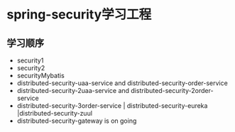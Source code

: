 # spring-security学习工程

## 学习顺序
* security1
* security2
* securityMybatis
* distributed-security-uaa-service and distributed-security-order-service
* distributed-security-2uaa-service and distributed-security-2order-service
* distributed-security-3order-service | distributed-security-eureka |distributed-security-zuul
* distributed-security-gateway is on going
